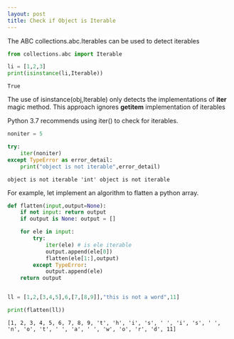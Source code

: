 ```yaml
---
layout: post
title: Check if Object is Iterable
---
```


The ABC collections.abc.Iterables can be used to detect iterables

```python
from collections.abc import Iterable

li = [1,2,3]
print(isinstance(li,Iterable))
```

    True


The use of isinstance(obj,Iterable) only detects the implementations of __iter__ magic method. This approach ignores __getitem__ implementation of iterables

Python 3.7 recommends using iter() to check for iterables.


```python
noniter = 5

try:
    iter(noniter)
except TypeError as error_detail:
    print("object is not iterable",error_detail)

```

    object is not iterable 'int' object is not iterable


For example, let implement an algorithm to flatten a python array.


```python
def flatten(input,output=None):
    if not input: return output
    if output is None: output = []

    for ele in input:
        try:
            iter(ele) # is ele iterable
            output.append(ele[0])
            flatten(ele[1:],output)
        except TypeError:
            output.append(ele)
    return output


ll = [1,2,[3,4,5],6,[7,[8,9]],"this is not a word",11]

print(flatten(ll))
```

    [1, 2, 3, 4, 5, 6, 7, 8, 9, 't', 'h', 'i', 's', ' ', 'i', 's', ' ', 'n', 'o', 't', ' ', 'a', ' ', 'w', 'o', 'r', 'd', 11]
